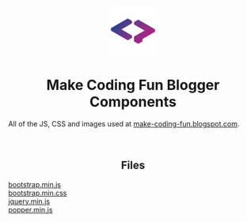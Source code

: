 <div align="center">
<img src="logo.png" width="100px">
<h1><b>Make Coding Fun Blogger Components</b></h1>
</div>
All of the JS, CSS and images used at <a href="https://make-coding-fun.blogspot.com/" target="_blank">make-coding-fun.blogspot.com</a>.
<br>
<br>
<br>
<h2 align="center">Files</h2>
<a href="bootstrap.min.js">bootstrap.min.js</a>
<br>
<a href="bootstrap.min.css">bootstrap.min.css</a>
<br>
<a href="jquery.min.js">jquery.min.js</a>
<br>
<a href="popper.min.js">popper.min.js</a>
